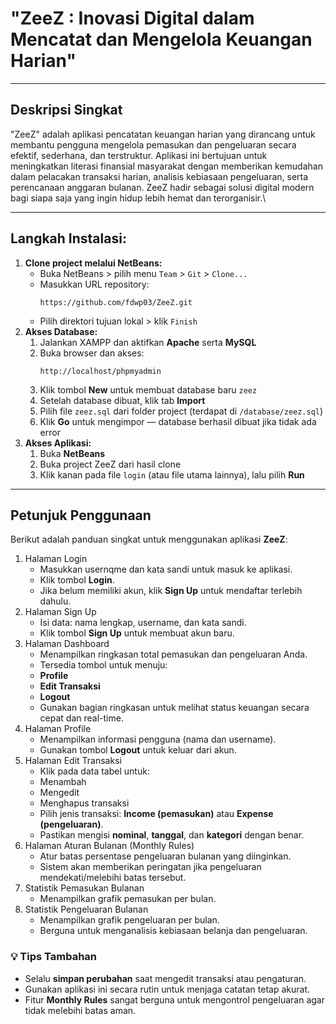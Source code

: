 # "ZeeZ : Inovasi Digital dalam Mencatat dan Mengelola Keuangan Harian" 

---
## Deskripsi Singkat
"ZeeZ" adalah aplikasi pencatatan keuangan harian yang dirancang untuk membantu pengguna mengelola pemasukan dan pengeluaran secara efektif, sederhana, dan terstruktur. Aplikasi ini bertujuan untuk meningkatkan literasi finansial masyarakat dengan memberikan kemudahan dalam pelacakan transaksi harian, analisis kebiasaan pengeluaran, serta perencanaan anggaran bulanan. ZeeZ hadir sebagai solusi digital modern bagi siapa saja yang ingin hidup lebih hemat dan terorganisir.\

---
## Langkah Instalasi:
1. **Clone project melalui NetBeans:**
   - Buka NetBeans > pilih menu `Team` > `Git` > `Clone...`
   - Masukkan URL repository:
     ```
     https://github.com/fdwp03/ZeeZ.git
     ```
   - Pilih direktori tujuan lokal > klik `Finish`
2. **Akses Database:**
   1. Jalankan XAMPP dan aktifkan **Apache** serta **MySQL**
   2. Buka browser dan akses:
      ```
      http://localhost/phpmyadmin
      ```
   3. Klik tombol **New** untuk membuat database baru `zeez`
   4. Setelah database dibuat, klik tab **Import**
   5. Pilih file `zeez.sql` dari folder project (terdapat di `/database/zeez.sql`)
   6. Klik **Go** untuk mengimpor — database berhasil dibuat jika tidak ada error
3. **Akses Aplikasi:**
   1. Buka **NetBeans**
   2. Buka project ZeeZ dari hasil clone
   3. Klik kanan pada file `login` (atau file utama lainnya), lalu pilih **Run**

---
## Petunjuk Penggunaan
Berikut adalah panduan singkat untuk menggunakan aplikasi **ZeeZ**:
1. Halaman Login
   - Masukkan usernqme dan kata sandi untuk masuk ke aplikasi.
   - Klik tombol **Login**.
   - Jika belum memiliki akun, klik **Sign Up** untuk mendaftar terlebih dahulu.
2. Halaman Sign Up
   - Isi data: nama lengkap, username, dan kata sandi.
   - Klik tombol **Sign Up** untuk membuat akun baru.
3. Halaman Dashboard
   - Menampilkan ringkasan total pemasukan dan pengeluaran Anda.
   - Tersedia tombol untuk menuju:
   - **Profile**
   - **Edit Transaksi**
   - **Logout**
   - Gunakan bagian ringkasan untuk melihat status keuangan secara cepat dan real-time.
4. Halaman Profile
   - Menampilkan informasi pengguna (nama dan username).
   - Gunakan tombol **Logout** untuk keluar dari akun.
5. Halaman Edit Transaksi
   - Klik pada data tabel untuk:
   - Menambah
   - Mengedit
   - Menghapus transaksi
   - Pilih jenis transaksi: **Income (pemasukan)** atau **Expense (pengeluaran)**.
   - Pastikan mengisi **nominal**, **tanggal**, dan **kategori** dengan benar.
6. Halaman Aturan Bulanan (Monthly Rules)
   - Atur batas persentase pengeluaran bulanan yang diinginkan.
   - Sistem akan memberikan peringatan jika pengeluaran mendekati/melebihi batas tersebut.
7. Statistik Pemasukan Bulanan
   - Menampilkan grafik pemasukan per bulan.
8. Statistik Pengeluaran Bulanan
   - Menampilkan grafik pengeluaran per bulan.
   - Berguna untuk menganalisis kebiasaan belanja dan pengeluaran.
### 💡 Tips Tambahan
- Selalu **simpan perubahan** saat mengedit transaksi atau pengaturan.
- Gunakan aplikasi ini secara rutin untuk menjaga catatan tetap akurat.
- Fitur **Monthly Rules** sangat berguna untuk mengontrol pengeluaran agar tidak melebihi batas aman.
  

